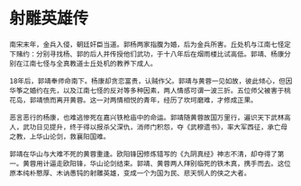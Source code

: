 # 射雕英雄传

    南宋末年，金兵入侵，朝廷奸臣当道。郭杨两家指腹为婚，后为金兵所害。丘处机与江南七怪定下赌约：分别寻找杨、郭的后人并传授他们武功，于十八年后在烟雨楼比试高低。郭靖、杨康分别在江南七怪与全真教道士丘处机的教养下成人。

    18年后，郭靖奉师命南下。杨康却贪恋富贵，认贼作父。郭靖与黄蓉一见如故，彼此倾心，但因华筝之婚约在先，以及江南七怪的反对等多种因素，两人情感可谓一波三折。五位师父被害于桃花岛，郭靖愤而离开黄蓉。这一对两情相悦的青年，经历了坎坷磨难，才修成正果。

    恶言恶行的杨康，也难逃惨死在嘉兴铁枪庙中的命运。郭靖随黄蓉故国万里行，遍识天下武林高人，武功日见提升，终于得以报杀父深仇，消师门积怨，夺《武穆遗书》，率大军西征，承亡母之教，上华山论剑，救襄阳国难。

    郭靖在华山与大难不死的黄蓉重逢。欧阳锋因修炼错写的《九阴真经》神志不清，却夺得了第一。黄蓉用计逼走欧阳锋，华山论剑结束。郭靖、黄蓉两人拜别临死的铁木真，携手而去。这位原本纯朴憨厚、木讷愚钝的射雕英雄，变成一个为国为民、悲天悯人的侠之大者。

